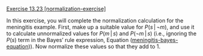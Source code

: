 [Exercise 13.23 \[normalization-exercise\]](ex_23/)

In this exercise, you will complete the
normalization calculation for the meningitis example. First, make up a
suitable value for $P(s{{\,|\,}}\lnot m)$, and use it to calculate
unnormalized values for $P(m{{\,|\,}}s)$ and $P(\lnot m {{\,|\,}}s)$
(i.e., ignoring the $P(s)$ term in the Bayes’ rule expression,
Equation ([meningitis-bayes-equation](#/))). Now normalize
these values so that they add to 1.
